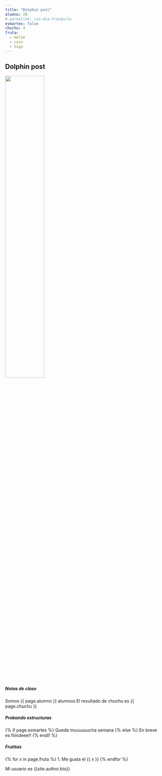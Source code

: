 ```yaml
---
title: "Dolphin post"
alumno: 20
# permalink: /un-dia-tranquilo
esmartes: false
chuchu: 4
fruta:
  - melón
  - coco
  - higo
---
```

## Dolphin post 	

<img 
src="https://cumbrepuebloscop20.org/wp-content/uploads/2018/09/delfin.jpg"  
width="50%" 
/>

<h5>Notas de clase</h5>
Somos {{ page.alumno }} alumnos   
El resultado de chuchu es {{ page.chuchu }} 

<h5>Probando estructuras</h5>

{% if page.esmartes %}
Queda muuuuuucha semana
{% else %}
En breve es fiiindeee!!
{% endif %}

<h5>Frutitas</h5>
{% for x in page.fruta %}
1. Me gusta el {{ x }}
{% endfor %} 

Mi usuario es {{site.author.bio}}


